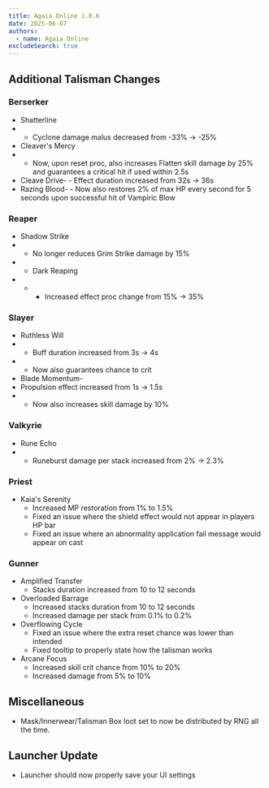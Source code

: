 ```yaml
---
title: Agaia Online 1.0.6
date: 2025-06-07
authors:
  - name: Agaia Online
excludeSearch: true
---
```


## Additional Talisman Changes

### Berserker
-   Shatterline
-   -   Cyclone damage malus decreased from -33% -> -25%
-   Cleaver's Mercy
-   -   Now, upon reset proc, also increases Flatten skill damage by 25% and guarantees a critical hit if used within 2.5s
-   Cleave Drive-   -   Effect duration increased from 32s -> 36s
-   Razing Blood-   -   Now also restores 2% of max HP every second for 5 seconds upon successful hit of Vampiric Blow
    
### Reaper
-   Shadow Strike
-   -   No longer reduces Grim Strike damage by 15%
-   -   Dark Reaping
-   -   -   Increased effect proc change from 15% -> 35%
    
### Slayer
-   Ruthless Will
-   -   Buff duration increased from 3s -> 4s
-   -   Now also guarantees chance to crit
-   Blade Momentum-   
-   Propulsion effect increased from 1s -> 1.5s
-   -   Now also increases skill damage by 10%
    
### Valkyrie
-   Rune Echo
-   -   Runeburst damage per stack increased from 2% -> 2.3%

### Priest
-   Kaia's Serenity
    -   Increased MP restoration from 1% to 1.5%
    -   Fixed an issue where the shield effect would not appear in players HP bar
    -   Fixed an issue where an abnormality application fail message would appear on cast

### Gunner
-   Amplified Transfer
    -   Stacks duration increased from 10 to 12 seconds
-   Overloaded Barrage
    -   Increased stacks duration from 10 to 12 seconds
    -   Increased damage per stack from 0.1% to 0.2%
-   Overflowing Cycle
    -   Fixed an issue where the extra reset chance was lower than intended
    -   Fixed tooltip to properly state how the talisman works
-   Arcane Focus
    -   Increased skill crit chance from 10% to 20%
    -   Increased damage from 5% to 10%

## Miscellaneous
-   Mask/Innerwear/Talisman Box loot set to now be distributed by RNG all the time.

## Launcher Update
-   Launcher should now properly save your UI settings